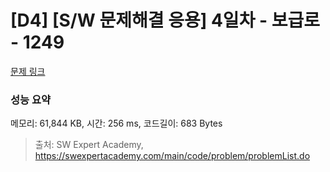 # [D4] [S/W 문제해결 응용] 4일차 - 보급로 - 1249 

[문제 링크](https://swexpertacademy.com/main/code/problem/problemDetail.do?contestProbId=AV15QRX6APsCFAYD) 

### 성능 요약

메모리: 61,844 KB, 시간: 256 ms, 코드길이: 683 Bytes



> 출처: SW Expert Academy, https://swexpertacademy.com/main/code/problem/problemList.do